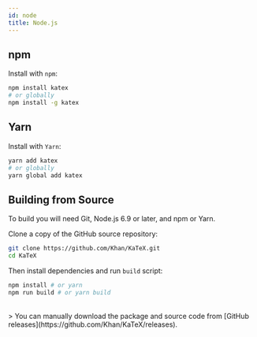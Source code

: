 ```yaml
---
id: node
title: Node.js
---
```

## npm
Install with `npm`:

```bash
npm install katex
# or globally
npm install -g katex
```

## Yarn
Install with `Yarn`:

```bash
yarn add katex
# or globally
yarn global add katex
```

## Building from Source

To build you will need Git, Node.js 6.9 or later, and npm or Yarn.

Clone a copy of the GitHub source repository:
```bash
git clone https://github.com/Khan/KaTeX.git
cd KaTeX
```

Then install dependencies and run `build` script:
```bash
npm install # or yarn
npm run build # or yarn build
```
<br>
> You can manually download the package and source code from
[GitHub releases](https://github.com/Khan/KaTeX/releases).
